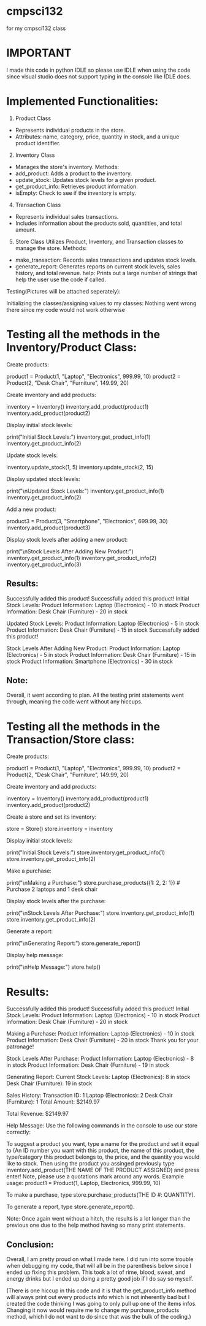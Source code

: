 # cmpsci132
for my cmpsci132 class

# IMPORTANT
I made this code in python IDLE so please use IDLE when using the code since visual studio does not support typing in the console like IDLE does.
# Implemented Functionalities:
1. Product Class
* Represents individual products in the store.
* Attributes: name, category, price, quantity in stock, and a unique product identifier.
2. Inventory Class
* Manages the store's inventory.
Methods:
* add_product: Adds a product to the inventory.
* update_stock: Updates stock levels for a given product.
* get_product_info: Retrieves product information.
* isEmpty: Check to see if the inventory is empty.
4. Transaction Class
* Represents individual sales transactions.
* Includes information about the products sold, quantities, and total amount.
5. Store Class
Utilizes Product, Inventory, and Transaction classes to manage the store.
Methods:
* make_transaction: Records sales transactions and updates stock levels.
* generate_report: Generates reports on current stock levels, sales history, and total revenue.
 help: Prints out a large number of strings that help the user use the code if called.

Testing(Pictures will be attached seperately):

Initializing the classes/assigning values to my classes: Nothing went wrong there since my code would not work otherwise

# Testing all the methods in the Inventory/Product Class:

Create products:

product1 = Product(1, "Laptop", "Electronics", 999.99, 10)
product2 = Product(2, "Desk Chair", "Furniture", 149.99, 20)

Create inventory and add products:

inventory = Inventory()
inventory.add_product(product1)
inventory.add_product(product2)

Display initial stock levels:

print("Initial Stock Levels:")
inventory.get_product_info(1)
inventory.get_product_info(2)

Update stock levels:

inventory.update_stock(1, 5)
inventory.update_stock(2, 15)

Display updated stock levels:

print("\nUpdated Stock Levels:")
inventory.get_product_info(1)
inventory.get_product_info(2)

Add a new product:

product3 = Product(3, "Smartphone", "Electronics", 699.99, 30)
inventory.add_product(product3)

Display stock levels after adding a new product:

print("\nStock Levels After Adding New Product:")
inventory.get_product_info(1)
inventory.get_product_info(2)
inventory.get_product_info(3)

## Results:
Successfully added this product!
Successfully added this product!
Initial Stock Levels:
Product Information: Laptop (Electronics) - 10 in stock
Product Information: Desk Chair (Furniture) - 20 in stock

Updated Stock Levels:
Product Information: Laptop (Electronics) - 5 in stock
Product Information: Desk Chair (Furniture) - 15 in stock
Successfully added this product!

Stock Levels After Adding New Product:
Product Information: Laptop (Electronics) - 5 in stock
Product Information: Desk Chair (Furniture) - 15 in stock
Product Information: Smartphone (Electronics) - 30 in stock

## Note: 
Overall, it went according to plan. All the testing print statements went through, meaning the code went without any hiccups.

# Testing all the methods in the Transaction/Store class:
    
Create products:

product1 = Product(1, "Laptop", "Electronics", 999.99, 10)
product2 = Product(2, "Desk Chair", "Furniture", 149.99, 20)

Create inventory and add products:

inventory = Inventory()
inventory.add_product(product1)
inventory.add_product(product2)

Create a store and set its inventory:

store = Store()
store.inventory = inventory

Display initial stock levels:

print("Initial Stock Levels:")
store.inventory.get_product_info(1)
store.inventory.get_product_info(2)

Make a purchase:

print("\nMaking a Purchase:")
store.purchase_products({1: 2, 2: 1})  # Purchase 2 laptops and 1 desk chair

Display stock levels after the purchase:

print("\nStock Levels After Purchase:")
store.inventory.get_product_info(1)
store.inventory.get_product_info(2)

Generate a report:

print("\nGenerating Report:")
store.generate_report()

Display help message:

print("\nHelp Message:")
store.help()

# Results:
Successfully added this product!
Successfully added this product!
Initial Stock Levels:
Product Information: Laptop (Electronics) - 10 in stock
Product Information: Desk Chair (Furniture) - 20 in stock

Making a Purchase:
Product Information: Laptop (Electronics) - 10 in stock
Product Information: Desk Chair (Furniture) - 20 in stock
Thank you for your patronage!

Stock Levels After Purchase:
Product Information: Laptop (Electronics) - 8 in stock
Product Information: Desk Chair (Furniture) - 19 in stock

Generating Report:
Current Stock Levels:
Laptop (Electronics): 8 in stock
Desk Chair (Furniture): 19 in stock

Sales History:
Transaction ID: 1
  Laptop (Electronics): 2
  Desk Chair (Furniture): 1
  Total Amount: $2149.97

Total Revenue: $2149.97

Help Message:
Use the following commands in the console to use our store correctly:

To suggest a product you want, type a name for the product and set it equal
to (An ID number you want with this product, the name of this product, the
type/category this product belongs to, the price, and the quantity you would like to stock.
Then using the product you assinged previously type inventory.add_product(THE NAME OF THE PRODUCT ASSIGNED) and press enter!
Note, please use a quotations mark around any words.
Example usage: product1 = Product(1, Laptop, Electronics, 999.99, 10)

To make a purchase, type store.purchase_products(THE ID #: QUANTITY).

To generate a report, type store.generate_report().

Note: Once again went without a hitch, the results is a lot longer than the previous one due to the help method having so many print statements.

## Conclusion:
Overall, I am pretty proud on what I made here. I did run into some trouble when debugging my code, that will all be in the parenthesis below since I ended up fixing this problem. This took a lot of rime, blood, sweat, and energy drinks but I ended up doing a pretty good job if I do say so myself.

(There is one hiccup in this code and it is that the get_product_info method will always print out every products info which is not inherently bad but I created the code thinking I was going to only pull up one of the items infos. Changing it now would require me to change my purchase_products method, which I do not want to do since that was the bulk of the coding.)
